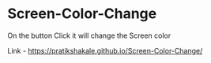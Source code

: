 # Screen-Color-Change
On the button Click it will change the Screen color

Link - https://pratikshakale.github.io/Screen-Color-Change/
